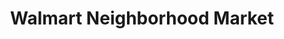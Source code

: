 ---
title: "Walmart Neighborhood Market"
url: /wichita/walmart-neighborhood-market-south-seneca-street/
shop: supermarket
---